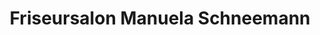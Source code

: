 ---
title: "Friseursalon Manuela Schneemann"
url: /duderstadt/friseursalon-manuela-schneemann/
shop: Friseur
---